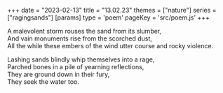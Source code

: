 +++
date = "2023-02-13"
title = "13.02.23"
themes = ["nature"]
series = ["ragingsands"]
[params]
  type = 'poem'
  pageKey = 'src/poem.js'
+++

A malevolent storm rouses the sand from its slumber,  
And vain monuments rise from the scorched dust,  
All the while these embers of the wind utter course and rocky violence.  
  
Lashing sands blindly whip themselves into a rage,  
Parched bones in a pile of yearning reflections,  
They are ground down in their fury,  
They seek the water too.
